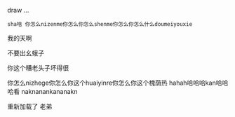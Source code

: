 draw ...

`sha啥 你怎么nizenme你怎么你怎么shenme你怎么你怎么什么doumeiyouxie`


我的天啊

不要出幺蛾子


你这个糟老头子坏得很


你怎么nizhege你怎么你这个huaiyinre你怎么你这个槐荫热 hahah哈哈哈kan哈哈哈看 naknanankananakn

重新加载了 老弟